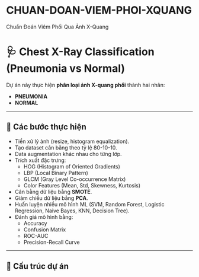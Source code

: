 # CHUAN-DOAN-VIEM-PHOI-XQUANG
Chuẩn Đoán Viêm Phổi Qua Ảnh X-Quang
# 🩺 Chest X-Ray Classification (Pneumonia vs Normal)

Dự án này thực hiện **phân loại ảnh X-quang phổi** thành hai nhãn:  
- **PNEUMONIA**  
- **NORMAL**

---

## 🚀 Các bước thực hiện
- Tiền xử lý ảnh (resize, histogram equalization).
- Tạo dataset cân bằng theo tỷ lệ 80-10-10.
- Data augmentation khác nhau cho từng lớp.
- Trích xuất đặc trưng:  
  - HOG (Histogram of Oriented Gradients)  
  - LBP (Local Binary Pattern)  
  - GLCM (Gray Level Co-occurrence Matrix)  
  - Color Features (Mean, Std, Skewness, Kurtosis)  
- Cân bằng dữ liệu bằng **SMOTE**.
- Giảm chiều dữ liệu bằng **PCA**.
- Huấn luyện nhiều mô hình ML (SVM, Random Forest, Logistic Regression, Naive Bayes, KNN, Decision Tree).
- Đánh giá mô hình bằng:  
  - Accuracy  
  - Confusion Matrix  
  - ROC-AUC  
  - Precision-Recall Curve  

---

## 📂 Cấu trúc dự án

